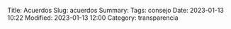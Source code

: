 Title: Acuerdos
Slug: acuerdos
Summary:
Tags: consejo
Date: 2023-01-13 10:22
Modified: 2023-01-13 12:00
Category: transparencia



